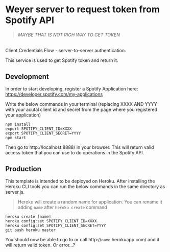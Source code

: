 # Weyer server to request token from Spotify API
>###### MAYBE THAT IS NOT RIGH WAY TO GET TOKEN

Client Credentials Flow - server-to-server authentication.

This service is used to get Spotify token and return it.

## Development

In order to start developing, register a Spotify Application here:
https://developer.spotify.com/my-applications


Write the below commands in your terminal (replacing XXXX AND YYYY with your acutal client id and secret from the page where you registered your application)

```
npm install
export SPOTIFY_CLIENT_ID=XXXX
export SPOTIFY_CLIENT_SECRET=YYYY
npm start
```

Then go to http://localhost:8888/ in your browser. This will return valid access token that you can use to do operations in the Spotify API.

## Production

This template is intended to be deployed on Heroku. After installing the Heroku CLI tools you can run the below commands in the same directory as server.js.

>Heroku will create a random name for application. You can rename it adding `name` after `heroku create` command 

```
heroku create [name]
heroku config:set SPOTIFY_CLIENT_ID=XXXX
heroku config:set SPOTIFY_CLIENT_SECRET=YYYY
git push heroku master
```

You should now be able to go to or call http://`name`.herokuapp.com/ and it will return valid token. Or error...?
